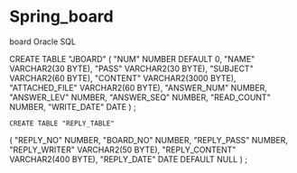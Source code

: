 # Spring_board
board
Oracle SQL

CREATE TABLE "JBOARD" 
   (	"NUM" NUMBER DEFAULT 0, 
	"NAME" VARCHAR2(30 BYTE), 
	"PASS" VARCHAR2(30 BYTE), 
	"SUBJECT" VARCHAR2(60 BYTE), 
	"CONTENT" VARCHAR2(3000 BYTE), 
	"ATTACHED_FILE" VARCHAR2(60 BYTE), 
	"ANSWER_NUM" NUMBER, 
	"ANSWER_LEV" NUMBER, 
	"ANSWER_SEQ" NUMBER, 
	"READ_COUNT" NUMBER, 
	"WRITE_DATE" DATE
   ) ;
   
    CREATE TABLE "REPLY_TABLE" 
   (	"REPLY_NO" NUMBER, 
	"BOARD_NO" NUMBER, 
	"REPLY_PASS" NUMBER, 
	"REPLY_WRITER" VARCHAR2(50 BYTE), 
	"REPLY_CONTENT" VARCHAR2(400 BYTE), 
	"REPLY_DATE" DATE DEFAULT NULL
   ) ;
